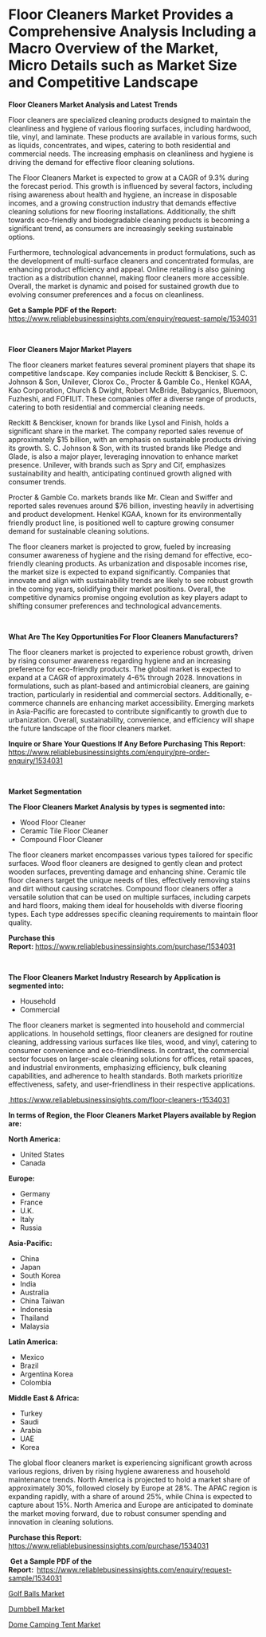 <p><h1>Floor Cleaners Market Provides a Comprehensive Analysis Including a Macro Overview of the Market, Micro Details such as Market Size and Competitive Landscape</h1></p><p><strong>Floor Cleaners Market Analysis and Latest Trends</strong></p>
<p><p>Floor cleaners are specialized cleaning products designed to maintain the cleanliness and hygiene of various flooring surfaces, including hardwood, tile, vinyl, and laminate. These products are available in various forms, such as liquids, concentrates, and wipes, catering to both residential and commercial needs. The increasing emphasis on cleanliness and hygiene is driving the demand for effective floor cleaning solutions.</p><p>The Floor Cleaners Market is expected to grow at a CAGR of 9.3% during the forecast period. This growth is influenced by several factors, including rising awareness about health and hygiene, an increase in disposable incomes, and a growing construction industry that demands effective cleaning solutions for new flooring installations. Additionally, the shift towards eco-friendly and biodegradable cleaning products is becoming a significant trend, as consumers are increasingly seeking sustainable options. </p><p>Furthermore, technological advancements in product formulations, such as the development of multi-surface cleaners and concentrated formulas, are enhancing product efficiency and appeal. Online retailing is also gaining traction as a distribution channel, making floor cleaners more accessible. Overall, the market is dynamic and poised for sustained growth due to evolving consumer preferences and a focus on cleanliness.</p></p>
<p><strong>Get a Sample PDF of the Report:&nbsp;</strong> <a href="https://www.reliablebusinessinsights.com/enquiry/request-sample/1534031?utm_campaign=113&utm_medium=2&utm_source=Github&utm_content=ia&utm_term=06022025&utm_id=floor-cleaners">https://www.reliablebusinessinsights.com/enquiry/request-sample/1534031</a></p>
<p>&nbsp;</p>
<p><strong>Floor Cleaners Major Market Players</strong></p>
<p><p>The floor cleaners market features several prominent players that shape its competitive landscape. Key companies include Reckitt & Benckiser, S. C. Johnson & Son, Unilever, Clorox Co., Procter & Gamble Co., Henkel KGAA, Kao Corporation, Church & Dwight, Robert McBride, Babyganics, Bluemoon, Fuzheshi, and FOFILIT. These companies offer a diverse range of products, catering to both residential and commercial cleaning needs.</p><p>Reckitt & Benckiser, known for brands like Lysol and Finish, holds a significant share in the market. The company reported sales revenue of approximately $15 billion, with an emphasis on sustainable products driving its growth. S. C. Johnson & Son, with its trusted brands like Pledge and Glade, is also a major player, leveraging innovation to enhance market presence. Unilever, with brands such as Spry and Cif, emphasizes sustainability and health, anticipating continued growth aligned with consumer trends.</p><p>Procter & Gamble Co. markets brands like Mr. Clean and Swiffer and reported sales revenues around $76 billion, investing heavily in advertising and product development. Henkel KGAA, known for its environmentally friendly product line, is positioned well to capture growing consumer demand for sustainable cleaning solutions.</p><p>The floor cleaners market is projected to grow, fueled by increasing consumer awareness of hygiene and the rising demand for effective, eco-friendly cleaning products. As urbanization and disposable incomes rise, the market size is expected to expand significantly. Companies that innovate and align with sustainability trends are likely to see robust growth in the coming years, solidifying their market positions. Overall, the competitive dynamics promise ongoing evolution as key players adapt to shifting consumer preferences and technological advancements.</p></p>
<p>&nbsp;</p>
<p><strong>What Are The Key Opportunities For Floor Cleaners Manufacturers?</strong></p>
<p><p>The floor cleaners market is projected to experience robust growth, driven by rising consumer awareness regarding hygiene and an increasing preference for eco-friendly products. The global market is expected to expand at a CAGR of approximately 4-6% through 2028. Innovations in formulations, such as plant-based and antimicrobial cleaners, are gaining traction, particularly in residential and commercial sectors. Additionally, e-commerce channels are enhancing market accessibility. Emerging markets in Asia-Pacific are forecasted to contribute significantly to growth due to urbanization. Overall, sustainability, convenience, and efficiency will shape the future landscape of the floor cleaners market.</p></p>
<p><strong>Inquire or Share Your Questions If Any Before Purchasing This Report:</strong> <a href="https://www.reliablebusinessinsights.com/enquiry/pre-order-enquiry/1534031?utm_campaign=113&utm_medium=2&utm_source=Github&utm_content=ia&utm_term=06022025&utm_id=floor-cleaners">https://www.reliablebusinessinsights.com/enquiry/pre-order-enquiry/1534031</a></p>
<p>&nbsp;</p>
<p><strong>Market Segmentation</strong></p>
<p><strong>The Floor Cleaners Market Analysis by types is segmented into:</strong></p>
<p><ul><li>Wood Floor Cleaner</li><li>Ceramic Tile Floor Cleaner</li><li>Compound Floor Cleaner</li></ul></p>
<p><p>The floor cleaners market encompasses various types tailored for specific surfaces. Wood floor cleaners are designed to gently clean and protect wooden surfaces, preventing damage and enhancing shine. Ceramic tile floor cleaners target the unique needs of tiles, effectively removing stains and dirt without causing scratches. Compound floor cleaners offer a versatile solution that can be used on multiple surfaces, including carpets and hard floors, making them ideal for households with diverse flooring types. Each type addresses specific cleaning requirements to maintain floor quality.</p></p>
<p><strong>Purchase this Report:&nbsp;</strong><a href="https://www.reliablebusinessinsights.com/purchase/1534031?utm_campaign=113&utm_medium=2&utm_source=Github&utm_content=ia&utm_term=06022025&utm_id=floor-cleaners">https://www.reliablebusinessinsights.com/purchase/1534031</a></p>
<p>&nbsp;</p>
<p><strong>The Floor Cleaners Market Industry Research by Application is segmented into:</strong></p>
<p><ul><li>Household</li><li>Commercial</li></ul></p>
<p><p>The floor cleaners market is segmented into household and commercial applications. In household settings, floor cleaners are designed for routine cleaning, addressing various surfaces like tiles, wood, and vinyl, catering to consumer convenience and eco-friendliness. In contrast, the commercial sector focuses on larger-scale cleaning solutions for offices, retail spaces, and industrial environments, emphasizing efficiency, bulk cleaning capabilities, and adherence to health standards. Both markets prioritize effectiveness, safety, and user-friendliness in their respective applications.</p></p>
<p><a href="https://www.reliablebusinessinsights.com/floor-cleaners-r1534031?utm_campaign=113&utm_medium=2&utm_source=Github&utm_content=ia&utm_term=06022025&utm_id=floor-cleaners">&nbsp;https://www.reliablebusinessinsights.com/floor-cleaners-r1534031</a></p>
<p><strong>In terms of Region, the Floor Cleaners Market Players available by Region are:</strong></p>
<p>
    <p> <strong> North America: </strong>
        <ul>
            <li>United States</li>
            <li>Canada</li>
        </ul>
        </p> 
    <p> <strong> Europe: </strong>
        <ul>
            <li>Germany</li>
            <li>France</li>
            <li>U.K.</li>
            <li>Italy</li>
            <li>Russia</li>
        </ul>
        </p> 
    <p> <strong> Asia-Pacific: </strong>
        <ul>
            <li>China</li>
            <li>Japan</li>
            <li>South Korea</li>
            <li>India</li>
            <li>Australia</li>
            <li>China Taiwan</li>
            <li>Indonesia</li>
            <li>Thailand</li>
            <li>Malaysia</li>
        </ul>
        </p> 
    <p> <strong> Latin America: </strong>
        <ul>
            <li>Mexico</li>
            <li>Brazil</li>
            <li>Argentina Korea</li>
            <li>Colombia</li>
        </ul>
        </p> 
    <p> <strong> Middle East & Africa: </strong>
        <ul>
            <li>Turkey</li>
            <li>Saudi</li>
            <li>Arabia</li>
            <li>UAE</li>
            <li>Korea</li>
        </ul>
    </p>
    </p>
<p><p>The global floor cleaners market is experiencing significant growth across various regions, driven by rising hygiene awareness and household maintenance trends. North America is projected to hold a market share of approximately 30%, followed closely by Europe at 28%. The APAC region is expanding rapidly, with a share of around 25%, while China is expected to capture about 15%. North America and Europe are anticipated to dominate the market moving forward, due to robust consumer spending and innovation in cleaning solutions.</p></p>
<p><strong>Purchase this Report: </strong><a href="https://www.reliablebusinessinsights.com/purchase/1534031?utm_campaign=113&utm_medium=2&utm_source=Github&utm_content=ia&utm_term=06022025&utm_id=floor-cleaners">https://www.reliablebusinessinsights.com/purchase/1534031</a></p>
<p>&nbsp;<strong>Get a Sample PDF of the Report:&nbsp;&nbsp;</strong><a href="https://www.reliablebusinessinsights.com/enquiry/request-sample/1534031?utm_campaign=113&utm_medium=2&utm_source=Github&utm_content=ia&utm_term=06022025&utm_id=floor-cleaners">https://www.reliablebusinessinsights.com/enquiry/request-sample/1534031</a></p>
<p><strong></strong></p>
<p><p><a href="https://github.com/deyniphytic/Market-Research-Report-List-1/blob/main/golf-balls-market.md?utm_campaign=113&utm_medium=2&utm_source=Github&utm_content=ia&utm_term=06022025&utm_id=floor-cleaners">Golf Balls Market</a></p><p><a href="https://github.com/zanoligarav/Market-Research-Report-List-1/blob/main/dumbbell-market.md?utm_campaign=113&utm_medium=2&utm_source=Github&utm_content=ia&utm_term=06022025&utm_id=floor-cleaners">Dumbbell Market</a></p><p><a href="https://github.com/haaszgettre6/Market-Research-Report-List-1/blob/main/dome-camping-tent-market.md?utm_campaign=113&utm_medium=2&utm_source=Github&utm_content=ia&utm_term=06022025&utm_id=floor-cleaners">Dome Camping Tent Market</a></p></p>